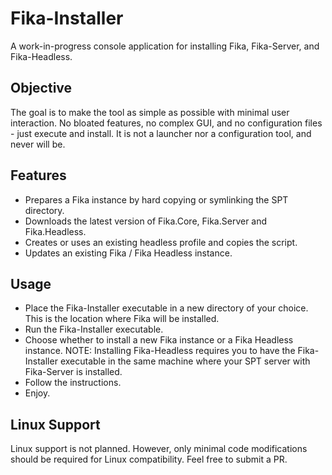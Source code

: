 # Fika-Installer
A work-in-progress console application for installing Fika, Fika-Server, and Fika-Headless.

## Objective
The goal is to make the tool as simple as possible with minimal user interaction. No bloated features, no complex GUI, and no configuration files - just execute and install. It is not a launcher nor a configuration tool, and never will be.

## Features
* Prepares a Fika instance by hard copying or symlinking the SPT directory.
* Downloads the latest version of Fika.Core, Fika.Server and Fika.Headless.
* Creates or uses an existing headless profile and copies the script.
* Updates an existing Fika / Fika Headless instance.

## Usage
* Place the Fika-Installer executable in a new directory of your choice. This is the location where Fika will be installed.
* Run the Fika-Installer executable.
* Choose whether to install a new Fika instance or a Fika Headless instance. NOTE: Installing Fika-Headless requires you to have the Fika-Installer executable in the same machine where your SPT server with Fika-Server is installed.
* Follow the instructions.
* Enjoy.

## Linux Support
Linux support is not planned. However, only minimal code modifications should be required for Linux compatibility. Feel free to submit a PR.

